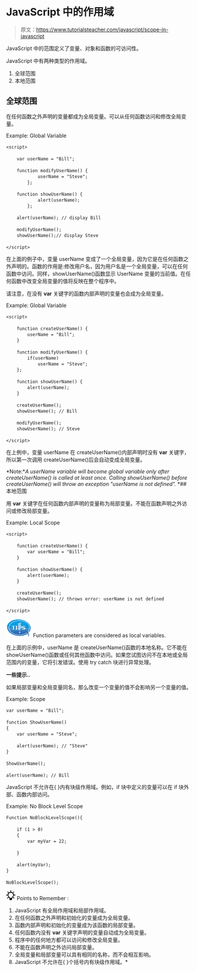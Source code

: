 # JavaScript 中的作用域

> 原文：<https://www.tutorialsteacher.com/javascript/scope-in-javascript>

JavaScript 中的范围定义了变量、对象和函数的可访问性。

JavaScript 中有两种类型的作用域。

1.  全球范围
2.  本地范围

## 全球范围

在任何函数之外声明的变量都成为全局变量。可以从任何函数访问和修改全局变量。

Example: Global Variable

```
<script>

    var userName = "Bill";

    function modifyUserName() {
            userName = "Steve";
        };

    function showUserName() {
            alert(userName);
        };

    alert(userName); // display Bill

    modifyUserName();
    showUserName();// display Steve

</script> 
```

在上面的例子中，变量 userName 变成了一个全局变量，因为它是在任何函数之外声明的。函数的作用是:修改用户名，因为用户名是一个全局变量，可以在任何函数中访问。同样，showUserName()函数显示 UserName 变量的当前值。在任何函数中改变全局变量的值将反映在整个程序中。

请注意，在没有 **var** 关键字的函数内部声明的变量也会成为全局变量。

Example: Global Variable

```
<script>

    function createUserName() {
        userName = "Bill";
    }

    function modifyUserName() {
        if(userName)
            userName = "Steve";
    };

    function showUserName() {
        alert(userName);  
    }

    createUserName();
    showUserName(); // Bill 

    modifyUserName();
    showUserName(); // Steve 

</script> 
```

在上例中，变量 userName 在 createUserName()内部声明时没有 **var** 关键字，所以第一次调用 createUserName()后会自动变成全局变量。

*Note:**A userName variable will become global variable only after createUserName() is called at least once. Calling showUserName() before createUserName() will throw an exception "userName is not defined".* *## 本地范围

用 **var** 关键字在任何函数内部声明的变量称为局部变量。不能在函数声明之外访问或修改局部变量。

Example: Local Scope

```
<script>

    function createUserName() {
        var userName = "Bill";
    }

    function showUserName() {
        alert(userName);
    }

    createUserName();
    showUserName(); // throws error: userName is not defined

</script> 
```

![](img/751bca76a769f8ad315ebee3fdf7d98e.png) Function parameters are considered as local variables.

在上面的示例中，userName 是 createUserName()函数的本地名称。它不能在 showUserName()函数或任何其他函数中访问。如果您试图访问不在本地或全局范围内的变量，它将引发错误。使用 try catch 块进行异常处理。

**一些提示..**

如果局部变量和全局变量同名，那么改变一个变量的值不会影响另一个变量的值。

Example: Scope

```
var userName = "Bill";

function ShowUserName()
{
    var userName = "Steve";

    alert(userName); // "Steve"
}

ShowUserName();

alert(userName); // Bill 
```

JavaScript 不允许在{ }内有块级作用域。例如，if 块中定义的变量可以在 if 块外部、函数内部访问。

Example: No Block Level Scope

```
Function NoBlockLevelScope(){

    if (1 > 0)
    {
        var myVar = 22;

    }

    alert(myVar);
}

NoBlockLevelScope(); 
```

![](img/85db52f5404f0c468e1b194aa487d6a1.png)  Points to Remember :

1.  JavaScript 有全局作用域和局部作用域。
2.  在任何函数之外声明和初始化的变量成为全局变量。
3.  函数内部声明和初始化的变量成为该函数的局部变量。
4.  任何函数内没有 **var** 关键字声明的变量自动成为全局变量。
5.  程序中的任何地方都可以访问和修改全局变量。
6.  不能在函数声明之外访问局部变量。
7.  全局变量和局部变量可以具有相同的名称，而不会相互影响。
8.  JavaScript 不允许在{ }个括号内有块级作用域。*